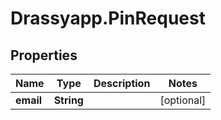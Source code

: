 # Drassyapp.PinRequest

## Properties

Name | Type | Description | Notes
------------ | ------------- | ------------- | -------------
**email** | **String** |  | [optional] 


